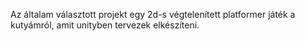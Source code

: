 Az általam választott projekt egy 2d-s végtelenített platformer játék a kutyámról, amit unityben tervezek elkészíteni. 
